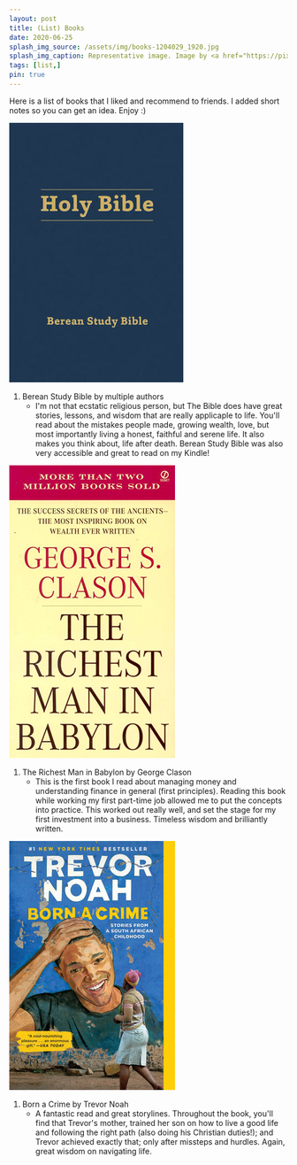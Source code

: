 ```yaml
---
layout: post
title: (List) Books
date: 2020-06-25
splash_img_source: /assets/img/books-1204029_1920.jpg
splash_img_caption: Representative image. Image by <a href="https://pixabay.com/users/luboshouska-198496/">LubosHouska</a> on Pixabay.
tags: [list,]
pin: true
---
```

Here is a list of books that I liked and recommend to friends. I added short notes so you can get an idea. Enjoy :)

<img class="book" src="/assets/img/books/bible.jpg" alt="Book cover">

1. Berean Study Bible by multiple authors
    * I'm not that ecstatic religious person, but The Bible does have great stories, lessons, and wisdom that are really applicaple to life. You'll read about the mistakes people made, growing wealth, love, but most importantly living a honest, faithful and serene life. It also makes you think about, life after death. Berean Study Bible was also very accessible and great to read on my Kindle!

<img class="book" src="/assets/img/books/babylon.jpg" alt="Book cover">

1. The Richest Man in Babylon by George Clason
    * This is the first book I read about managing money and understanding finance in general (first principles). Reading this book while working my first part-time job allowed me to put the concepts into practice. This worked out really well, and set the stage for my first investment into a business. Timeless wisdom and brilliantly written. 

<img class="book" src="/assets/img/books/born_a_crime.jpeg" alt="Book cover">

1. Born a Crime by Trevor Noah
    * A fantastic read and great storylines. Throughout the book, you'll find that Trevor's mother, trained her son on how to live a good life and following the right path (also doing his Christian duties!); and Trevor achieved exactly that; only after missteps and hurdles. Again, great wisdom on navigating life. 

